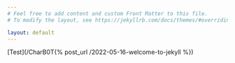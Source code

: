 ```yaml
---
# Feel free to add content and custom Front Matter to this file.
# To modify the layout, see https://jekyllrb.com/docs/themes/#overriding-theme-defaults

layout: default
---
```


[Test](/CharB0T{% post_url /2022-05-16-welcome-to-jekyll %})